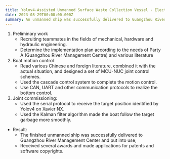 ```yaml
---
title: Yolov4-Assisted Unmanned Surface Waste Collection Vessel - Electric Control Group Leader
date: 2023-08-29T00:00:00.000Z
summary: An unmanned ship was successfully delivered to Guangzhou River Management Center and put into use.
---
```


1. Preliminary work
	* Recruiting teammates in the fields of mechanical, hardware and hydraulic engineering.
	* Determine the implementation plan according to the needs of Party A (Guangzhou River Management Centre) and various literature
2. Boat motion control
	* Read various Chinese and foreign literature, combined it with the actual situation, and designed a set of MCU-NUC joint control schemes.
	* Used the cascade control system to complete the motion control.
	* Use CAN, UART and other communication protocols to realize the bottom control.
3. Joint commissioning:
	* Used the serial protocol to receive the target position identified by Yolov4 on Xavier NX.
	* Used the Kalman filter algorithm made the boat follow the target garbage more smoothly.
* Result: 
	* The finished unmanned ship was successfully delivered to Guangzhou River Management Center and put into use;
	* Received several awards and made applications for patents and software copyrights.

